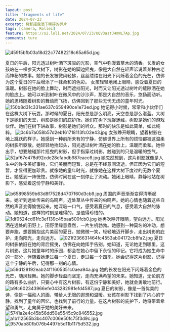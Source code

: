 ```yaml
---
layout: post
title: "fragments of life"
date: 2024-07-23
excerpt: 树影摇曳洒下稀碎的碎片
tags: [camera, Rollei]
feature: https://s2.loli.net/2024/07/23/UQV3astJ4mWL7Ap.jpg
comments: ture
---
```


![459f5bfb03a18d22c77482218c65a65d.jpg](https://s2.loli.net/2024/07/23/UQV3astJ4mWL7Ap.jpg)

夏日的午后，阳光透过树叶洒下斑驳的光影，空气中弥漫着草木的清香。长发的女孩站在一棵参天大树下，树影在她的脚边摇曳，像是大自然在轻声诉说着某种古老而神秘的故事。她的长发被微风轻拂，丝丝缕缕在阳光下闪烁着金色的光芒，仿佛为这个夏日的午后增添了一抹柔和的色彩。
女孩轻轻地闭上眼睛，感受着夏日的温暖。树影在她的脸上舞动，时而遮挡阳光，时而又让阳光透过树叶的缝隙洒在她的脸庞上。她可以听到树叶在微风中的沙沙声，那是大自然的音乐，悠扬而动听。她的思绪随着树影的舞动而飞扬，仿佛回到了那些无忧无虑的童年时光。
![150b8d31c331ae637c659490ce1e73ed.jpg](https://s2.loli.net/2024/07/23/qKe3i6nskF9Mapc.jpg)
她记得小时候，常常和小伙伴们在这棵大树下玩耍。那时候的夏日，阳光总是那么明亮，天空总是那么湛蓝。大树下是她们的天堂，树影是她们的庇护所。她们在树下玩捉迷藏，树影是她们的游戏伙伴。她们在树下讲故事，树影是她们的听众。那时的快乐是如此简单，如此纯粹。
![0c6b7a058b57d2eb161718113fc02e43.jpg](https://s2.loli.net/2024/07/23/zyuL3HKhDfxg5VT.jpg)
女孩睁开眼睛，望着树影在地上跳跃的样子。她感到一种前所未有的宁静，仿佛世界上所有的烦恼都被这温柔的树影所驱散。她轻轻地抬起头，阳光透过树叶洒在她的脸上，温暖而柔和。她伸出手，想要触碰那片摇曳的树影，但手指穿过树影，触碰到的只是温暖的空气。
![52af67e478d92cde28cfabdb987eacc6.jpg](https://s2.loli.net/2024/07/23/FIghX7CPxfDl98M.jpg)
她忽然想到，这片树影就像是人生中的许多美好事物，它们美丽而短暂，总是在不经意间流逝。但正因为它们的短暂，才显得更加珍贵。就像她的童年时光，就像她在这棵大树下度过的无数个夏日。她感到一阵恍惚，仿佛时间在这一刻停止了流动。她闭上眼睛，静静地站在树影下，感受着这份宁静和美好。

![b65898559b63d8f7528d4707f60d3cb9.jpg](https://s2.loli.net/2024/07/23/yRqY3bcn7AJt2zX.jpg)
周围的声音渐渐变得清晰起来。她听到远处传来的鸟鸣声，近处草丛中传来的虫鸣声。她的心情也随着这些自然的声音变得愉悦起来。她深吸一口气，感受着夏日的气息，感受着大自然的脉动。她知道，这样的时刻是难得的，是值得珍惜的。
![1df0524cd61fc3ef139c45baa500fcb0.jpg](https://s2.loli.net/2024/07/23/pCoxJ4M9yDG1PrE.jpg)
她再次睁开眼睛，望向远方。阳光洒在远处的田野上，田野里绿意盎然，一片生机勃勃。她感到一种莫名的冲动，想要奔跑，想要拥抱这片美丽的夏日。她微微一笑，轻轻地迈开脚步，走出树影的庇护，走向阳光，走向远方。
![021f236631464fc4553ab04172cb8fa2.jpg](https://s2.loli.net/2024/07/23/PrntQmzgYFNX1UG.jpg)
夏日的树影依旧在她的背后摇曳，仿佛在向她挥手告别。她知道，无论她走到哪里，这片树影，这片她童年时的乐园，都会在她心中留下永恒的印记。它将成为她生命中的一部分，伴随着她走过每一个夏日，走过每一个四季。她会记得这片树影，记得这个宁静的午后，记得那一刻的心情。
![b59d128192eab24f11605351c0aea94a.jpg](https://s2.loli.net/2024/07/23/Zusw2LUzPnlW7CB.jpg)
她的长发在阳光下闪烁着金色的光芒，随风轻舞。她的脚步轻盈而坚定，走向充满希望的未来。她知道，无论前方的路有多么曲折，只要心中有这片树影，有这份宁静和美好，她就会勇敢地前行。
![b9fc602343966efe043282981efd4587.jpg](https://s2.loli.net/2024/07/23/67HF2Qw9Zk3joC4.jpg)
夏日的树影，像是一首优美的诗，像是一幅动人的画，带给人无限的遐想和温暖。女孩在树影下找到了内心的宁静，找到了童年的回忆，也找到了前行的力量。在这片树影的庇护下，她将带着希望和勇气，走向属于她的美好未来。
![5741a2e4c45b56dd50e5545c9c846552.jpg](https://s2.loli.net/2024/07/23/bIwfGn4L9d7p8Ck.jpg)
<br>
![a1b112565b3bc407c006e50fc75f3d9c.jpg](https://s2.loli.net/2024/07/23/mbCXoUVn2MhWEZq.jpg)
<br>
![9570ab80fb076b4497b5d11b1175d532.jpg](https://s2.loli.net/2024/07/23/w1dsQN9gYEDz32p.jpg)
<br>
